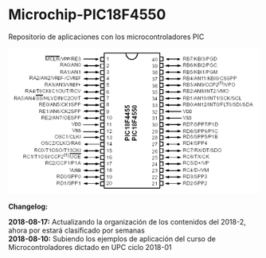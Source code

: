 # Microchip-PIC18F4550
Repositorio de aplicaciones con los microcontroladores PIC

<img src="PIC18F4550_1.gif">

<b> Changelog:</b>

<b>2018-08-17:</b> Actualizando la organización de los contenidos del 2018-2, ahora por estará clasificado por semanas <br>
<b>2018-08-10:</b> Subiendo los ejemplos de aplicación del curso de Microcontroladores dictado en UPC ciclo 2018-01
